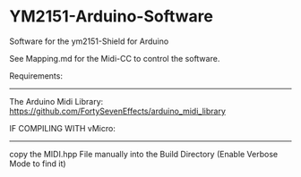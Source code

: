 # YM2151-Arduino-Software
Software for the ym2151-Shield for Arduino



See Mapping.md for the Midi-CC to control the software.

Requirements:
_____________

The Arduino Midi Library:
	https://github.com/FortySevenEffects/arduino_midi_library


IF COMPILING WITH vMicro:
____________________________

copy the MIDI.hpp File manually into the Build Directory (Enable Verbose Mode to find it) 
